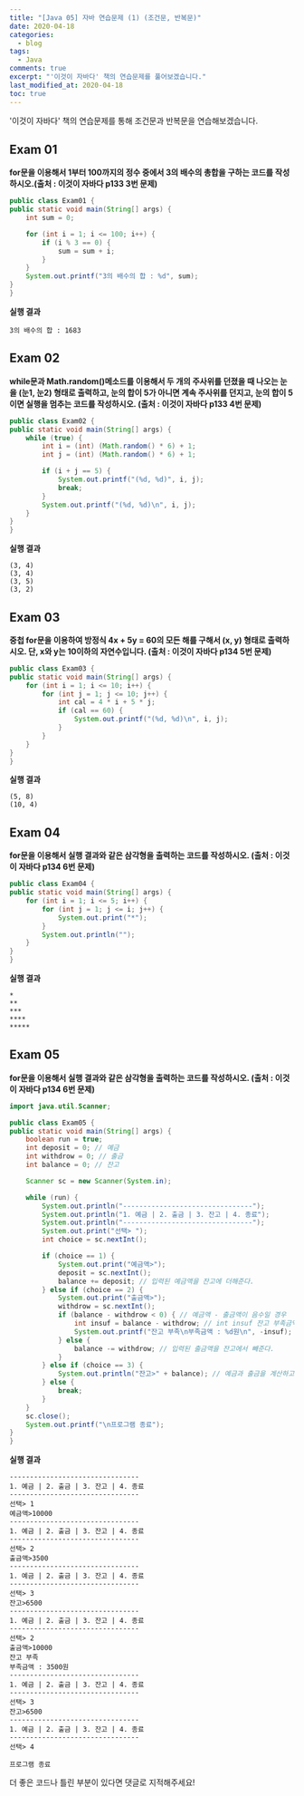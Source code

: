 ```yaml
---
title: "[Java 05] 자바 연습문제 (1) (조건문, 반복문)"
date: 2020-04-18
categories:
  - blog
tags:
  - Java
comments: true
excerpt: "'이것이 자바다' 책의 연습문제를 풀어보겠습니다."
last_modified_at: 2020-04-18
toc: true
---
```


'이것이 자바다' 책의 연습문제를 통해 조건문과 반복문을 연습해보겠습니다. 

## Exam 01

**for문을 이용해서 1부터 100까지의 정수 중에서 3의 배수의 총합을 구하는 코드를 작성하시오.(출처 : 이것이 자바다 p133 3번 문제)**

```java
public class Exam01 {
public static void main(String[] args) {
	int sum = 0;

	for (int i = 1; i <= 100; i++) {
		if (i % 3 == 0) {
			sum = sum + i;
		}
	}
	System.out.printf("3의 배수의 합 : %d", sum);
}
}
```

**실행 결과**

```
3의 배수의 합 : 1683
```

## Exam 02

**while문과 Math.random()메소드를 이용해서 두 개의 주사위를 던졌을 때 나오는 눈을 (눈1, 눈2) 형태로 출력하고, 눈의 합이 5가 아니면 계속 주사위를 던지고, 눈의 합이 5이면 실행을 멈추는 코드를 작성하시오. (출처 : 이것이 자바다 p133 4번 문제)**

```java
public class Exam02 {
public static void main(String[] args) {
	while (true) {
		int i = (int) (Math.random() * 6) + 1;
		int j = (int) (Math.random() * 6) + 1;

		if (i + j == 5) {
			System.out.printf("(%d, %d)", i, j);
			break;
		}
		System.out.printf("(%d, %d)\n", i, j);
	}
}
}
```

**실행 결과**

```
(3, 4)
(3, 4)
(3, 5)
(3, 2)
```

## Exam 03

**중첩 for문을 이용하여 방정식 4x + 5y = 60의 모든 해를 구해서 (x, y) 형태로 출력하시오. 단, x와 y는 10이하의 자연수입니다. (출처 : 이것이 자바다 p134 5번 문제)**

```java
public class Exam03 {
public static void main(String[] args) {
	for (int i = 1; i <= 10; i++) {
		for (int j = 1; j <= 10; j++) {
			int cal = 4 * i + 5 * j;
			if (cal == 60) {
				System.out.printf("(%d, %d)\n", i, j);
			}
		}
	}
}
}
```

**실행 결과**

```
(5, 8)
(10, 4)
```



## Exam 04

**for문을 이용해서 실행 결과와 같은 삼각형을 출력하는 코드를 작성하시오. (출처 : 이것이 자바다 p134 6번 문제)**

```java
public class Exam04 {
public static void main(String[] args) {
	for (int i = 1; i <= 5; i++) {
		for (int j = 1; j <= i; j++) {
			System.out.print("*");
		}
		System.out.println("");
	}
}
}

```

**실행 결과**

```
*
**
***
****
*****
```

## Exam 05

**for문을 이용해서 실행 결과와 같은 삼각형을 출력하는 코드를 작성하시오. (출처 : 이것이 자바다 p134 6번 문제)**

```java
import java.util.Scanner;

public class Exam05 {
public static void main(String[] args) {
	boolean run = true;
	int deposit = 0; // 예금
	int withdrow = 0; // 출금
	int balance = 0; // 잔고

	Scanner sc = new Scanner(System.in);

	while (run) {
		System.out.println("--------------------------------");
		System.out.println("1. 예금 | 2. 출금 | 3. 잔고 | 4. 종료");
		System.out.println("--------------------------------");
		System.out.print("선택> ");
		int choice = sc.nextInt();

		if (choice == 1) {
			System.out.print("예금액>");
			deposit = sc.nextInt();
			balance += deposit; // 입력된 예금액을 잔고에 더해준다.
		} else if (choice == 2) {
			System.out.print("출금액>");
			withdrow = sc.nextInt();
			if (balance - withdrow < 0) { // 예금액 - 출금액이 음수일 경우
				int insuf = balance - withdrow; // int insuf 잔고 부족금액 변수
				System.out.printf("잔고 부족\n부족금액 : %d원\n", -insuf);
			} else {
				balance -= withdrow; // 입력된 출금액을 잔고에서 빼준다.
			}
		} else if (choice == 3) {
			System.out.println("잔고>" + balance); // 예금과 출금을 계산하고 난 잔고를 출력한다.
		} else {
			break;
		}
	}
	sc.close();
	System.out.printf("\n프로그램 종료");
}
}


```

**실행 결과**

```
--------------------------------
1. 예금 | 2. 출금 | 3. 잔고 | 4. 종료
--------------------------------
선택> 1
예금액>10000
--------------------------------
1. 예금 | 2. 출금 | 3. 잔고 | 4. 종료
--------------------------------
선택> 2
출금액>3500
--------------------------------
1. 예금 | 2. 출금 | 3. 잔고 | 4. 종료
--------------------------------
선택> 3
잔고>6500
--------------------------------
1. 예금 | 2. 출금 | 3. 잔고 | 4. 종료
--------------------------------
선택> 2
출금액>10000
잔고 부족
부족금액 : 3500원
--------------------------------
1. 예금 | 2. 출금 | 3. 잔고 | 4. 종료
--------------------------------
선택> 3
잔고>6500
--------------------------------
1. 예금 | 2. 출금 | 3. 잔고 | 4. 종료
--------------------------------
선택> 4

프로그램 종료
```

더 좋은 코드나 틀린 부분이 있다면 댓글로 지적해주세요!
